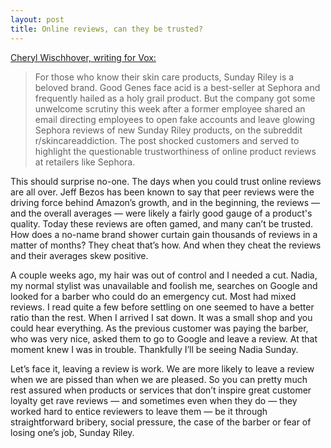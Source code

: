 ```yaml
---
layout: post
title: Online reviews, can they be trusted?
---
```

[Cheryl Wischhover, writing for Vox:](https://www.vox.com/the-goods/2018/10/16/17984456/sunday-riley-sephora-fake-reviews)
> For those who know their skin care products, Sunday Riley is a beloved brand. Good Genes face acid is a best-seller at Sephora and frequently hailed as a holy grail product. But the company got some unwelcome scrutiny this week after a former employee shared an email directing employees to open fake accounts and leave glowing Sephora reviews of new Sunday Riley products, on the subreddit r/skincareaddiction. The post shocked customers and served to highlight the questionable trustworthiness of online product reviews at retailers like Sephora. 

This should surprise no-one. The days when you could trust online reviews are all over. Jeff Bezos has been known to say that peer reviews were the driving force behind Amazon’s growth, and in the beginning, the reviews — and the overall averages — were likely a fairly good gauge of a product's quality. Today these reviews are often gamed, and many can’t be trusted. How does a no-name brand shower curtain gain thousands of reviews in a matter of months? They cheat that’s how. And when they cheat the reviews and their averages skew positive.  

A couple weeks ago, my hair was out of control and I needed a cut. Nadia, my normal stylist was unavailable and foolish me, searches on Google and looked for a barber who could do an emergency cut. Most had mixed reviews. I read quite a few before settling on one seemed to have a better ratio than the rest. When I arrived I sat down. It was a small shop and you could hear everything. As the previous customer was paying the barber, who was very nice, asked them to go to Google and leave a review. At that moment knew I was in trouble. Thankfully I’ll be seeing Nadia Sunday. 

Let’s face it, leaving a review is work. We are more likely to leave a review when we are pissed than when we are pleased. So you can pretty much rest assured when products or services that don’t inspire great customer loyalty get rave reviews — and sometimes even when they do —  they worked hard to entice reviewers to leave them — be it through straightforward bribery, social pressure, the case of the barber or fear of losing one’s job, Sunday Riley.